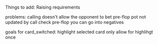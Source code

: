Things to add:
Raising requirements

problems:
calling doesn't allow the opponent to bet pre-flop
pot not updated by call check pre-flop
you can go into negatives

goals for card_switched:
highlight selected card
only allow for highlihgt once
